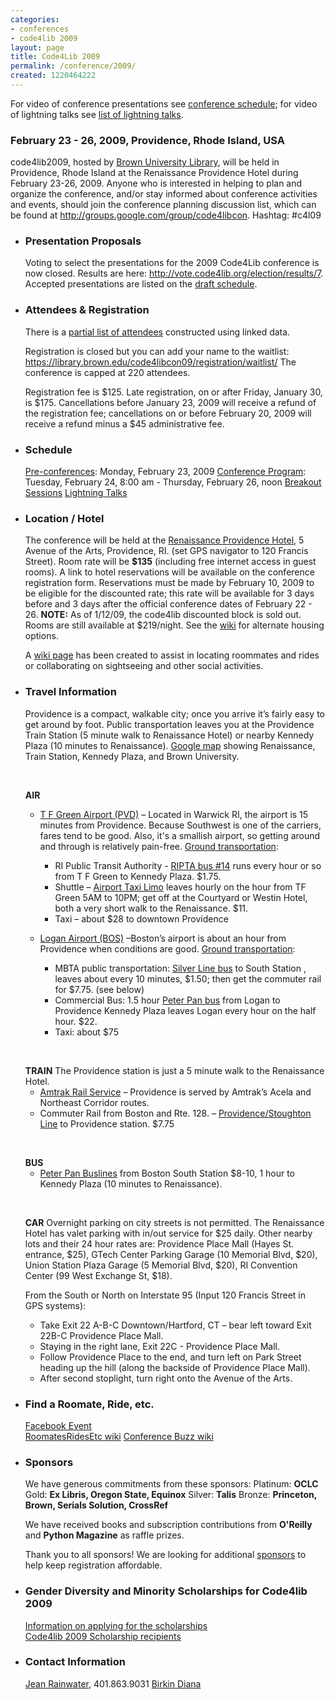 ```yaml
---
categories:
- conferences
- code4lib 2009
layout: page
title: Code4Lib 2009
permalink: /conference/2009/
created: 1220464222
---
```

<div class="content" xmlns:rdfs="http://www.w3.org/2000/01/rdf-schema#" xmlns:swc="http://data.semanticweb.org/ns/swc/ontology#" about="http://code4lib.org/2009#conference" typeof="swc:ConferenceEvent">

For video of conference presentations see <a href="/conference/2009/schedule">conference schedule</a>; for video of lightning talks see <a href="/conference/2009/lightning">list of lightning talks</a>.

<h3><strong>February 23 - 26, 2009, Providence, Rhode Island, USA</strong></h3>

<span property="rdfs:label">code4lib2009</span>, hosted by <a href="http://dl.lib.brown.edu/libweb/index.php">Brown University Library</a>, will be held in Providence, Rhode Island at the Renaissance Providence Hotel during February 23-26, 2009. Anyone who is interested in helping to plan and organize the conference, and/or stay informed about conference activities and events, should join the conference planning discussion list, which can be found at <a href="http://groups.google.com/group/code4libcon">http://groups.google.com/group/code4libcon</a>. Hashtag: #c4l09

<!--break-->

<ul><li><h3><strong>Presentation Proposals</strong></h3>

Voting to select the presentations for the 2009 Code4Lib conference is now closed. Results are here: <a href="http://vote.code4lib.org/election/results/7">http://vote.code4lib.org/election/results/7</a>. Accepted presentations are listed on the <a href="/conference/2009/schedule">draft schedule</a>.

</li>
</ul>

<ul><li>
<h3><strong>Attendees & Registration</strong></h3>

There is a <a href="http://inkdroid.org/c4l2009/attendees">partial list of attendees</a> constructed using linked data.

Registration is closed but you can add your name to the waitlist: <a href="https://library.brown.edu/code4libcon09/registration/waitlist/">
https://library.brown.edu/code4libcon09/registration/waitlist/</a>
The conference is capped at 220 attendees.

Registration fee is $125. Late registration, on or after Friday, January 30, is $175.
Cancellations before January 23, 2009 will receive a refund of the registration fee; cancellations on or before February 20, 2009 will receive a refund minus a $45 administrative fee.
</li></ul>

<ul><li>
<h3><strong>Schedule</strong></h3>
<a rel="swc:isSuperEventOf" href="/conference/2009/precon">Pre-conferences</a>: Monday, February 23, 2009
<a rel="swc:hasProgramme" href="/conference/2009/schedule">Conference Program</a>: Tuesday, February 24, 8:00 am - Thursday, February 26, noon
<a href="/conference/2009/breakout">Breakout Sessions</a>
<a href="/conference/2009/lightning">Lightning Talks</a>
</li></ul>

<ul><li>
<h3><strong>Location / Hotel</strong></h3>
The conference will be held at the <a href="http://www.marriott.com/hotels/travel/pvdbr?groupCode=blablaa&app=resvlink&fromDate=2/22/09&toDate=2/26/09 ">Renaissance Providence Hotel</a>, 5 Avenue of the Arts, Providence, RI.  (set GPS navigator to 120 Francis Street).
Room rate will be <strong>$135</strong> (including free internet access in guest rooms).  A link to hotel reservations will be available on the conference registration form. Reservations must be made by February 10, 2009 to be eligible for the discounted rate; this rate will be available for 3 days before and 3 days after the official conference dates of February 22 - 26.
<strong>NOTE:</strong> As of 1/12/09, the code4lib discounted block is sold out.  Rooms are still available at $219/night.  See the <a href="http://wiki.code4lib.org/index.php/RoommatesRidesEtc#Alternate_Housing">wiki</a> for alternate housing options.
<p>A <a href="http://wiki.code4lib.org/index.php/RoommatesRidesEtc">wiki page</a> has been created to assist in locating roommates and rides or collaborating on sightseeing and other social activities.</p>
</li></ul>

<ul><li>
<h3><strong>Travel Information</strong></h3>
Providence is a compact, walkable city; once you arrive it&rsquo;s fairly easy to get around by foot.  Public transportation leaves you at the Providence Train Station (5 minute walk to Renaissance Hotel) or nearby Kennedy Plaza (10 minutes to Renaissance). <a href="http://tinyurl.com/prov-renaissance">Google map</a> showing Renaissance, Train Station, Kennedy Plaza, and Brown University.
<p>&nbsp;</p>
<strong>AIR</strong>
<ul><li>
<p><a href="http://www.pvdairport.com/">T F Green Airport (PVD)</a>  &ndash; Located in Warwick RI, the airport is 15 minutes from Providence.  Because Southwest is one of the carriers, fares tend to be good.  Also, it's a smallish airport, so getting around and through is relatively pain-free.
<u>Ground transportation</u>:
<ul><li>RI Public Transit Authority - <a href="http://www.ripta.com/schedules/view.php?route=14&amp;direction=1">RIPTA bus #14</a> runs every hour or so from T F Green to Kennedy Plaza. $1.75.</li>
<li>Shuttle &ndash; <a href="http://www.airporttaxiri.com/schedule/index.html">Airport Taxi Limo</a> leaves hourly on the hour from TF Green 5AM to 10PM; get off at the Courtyard or Westin Hotel, both a very short walk to the Renaissance.  $11.</li>

<li>Taxi &ndash; about $28 to downtown Providence</li>
</ul>

<li>

<a href="http://www.massport.com/logan/default.aspx">Logan Airport (BOS)</a>   &ndash;Boston&rsquo;s airport is about an hour from Providence when conditions are good.
<u>Ground transportation</u>:
<ul>
<li> MBTA public transportation: <a href="http://www.mbta.com/schedules_and_maps/bus/routes/?route=SL1">Silver Line bus</a> to South Station , leaves about every 10 minutes, $1.50; then get the commuter rail for $7.75. (see below) </li>

<li>Commercial Bus:  1.5 hour <a href="http://www.peterpanbus.com/tickets/schedules-and-fares.php">Peter Pan bus</a> from Logan to Providence Kennedy Plaza leaves Logan every hour on the half hour. $22.   </li>
<li> Taxi:  about $75 </li>
</ul>
</ul>
<p>&nbsp;</p>
<strong>TRAIN</strong>
The Providence station is just a 5 minute walk to the Renaissance Hotel.
<ul>
<li><a href="http://www.amtrak.com">Amtrak Rail Service</a> &ndash;	Providence is served by Amtrak&rsquo;s Acela and Northeast Corridor routes.  </li>

<li>Commuter Rail from Boston and Rte. 128. &ndash; <a href="http://www.mbta.com/schedules_and_maps/rail/lines/?route=PROVSTOU">Providence/Stoughton Line</a> to Providence  station.     $7.75  </li>
</ul>
<p>&nbsp;</p>
<strong>BUS</strong>
<ul>
<li><a href="http://www.peterpanbus.com">Peter Pan Buslines</a> from Boston South Station $8-10, 1 hour to Kennedy Plaza (10 minutes to Renaissance). </li>
</ul>
<p>&nbsp;</p>
<p><strong>CAR</strong>
Overnight parking on city streets is not permitted. The Renaissance Hotel has valet parking with in/out service for $25 daily. Other nearby lots and their 24 hour rates are: Providence Place Mall (Hayes St. entrance, $25), GTech Center Parking Garage (10 Memorial Blvd, $20), Union Station Plaza Garage (5 Memorial Blvd, $20), RI Convention Center (99 West Exchange St, $18).

From the South or North on Interstate 95 (Input 120 Francis Street in GPS systems):
<ul>
<li>Take Exit 22 A-B-C Downtown/Hartford, CT &ndash;  bear left toward Exit 22B-C Providence Place Mall.  </li>

<li>Staying in the right lane, Exit 22C - Providence Place Mall.  </li>
<li>Follow Providence Place to the end, and turn left on Park Street heading up the hill (along the backside of Providence Place Mall).  </li>
<li>After second stoplight, turn right onto the Avenue of the Arts.</li>
</ul>

</li></ul>

<ul><li>
<h3><strong>Find a Roomate, Ride, etc.</strong></h3>
<a href="http://www.facebook.com/event.php?eid=37539253422&ref=mf">Facebook Event</a><br />
<a href="http://wiki.code4lib.org/index.php/RoommatesRidesEtc">RoomatesRidesEtc wiki</a>
<a href="http://wiki.code4lib.org/index.php/2009_Conference_Buzz">Conference Buzz wiki</a>
</li></ul>

<ul><li>
<h3><strong>Sponsors</strong></h3>
We have generous commitments from these sponsors:
Platinum: <strong>OCLC</strong>
Gold: <strong>Ex Libris, Oregon State, Equinox</strong>
Silver: <strong>Talis</strong>
Bronze: <strong>Princeton, Brown, Serials Solution, CrossRef</strong>

We have received books and subscription contributions from <strong>O'Reilly</strong> and <strong>Python Magazine</strong> as raffle prizes.

Thank you to all sponsors! We are looking for additional <a href="/conference/2009/sponsorship">sponsors</a> to help keep registration affordable.
</li></ul>

<ul><li>
<h3><strong>Gender Diversity and Minority Scholarships for Code4lib 2009</strong></h3>
<a href="/conference/2009/scholarships">Information on applying for the scholarships</a><br />
<a href="/conference/2009/recipients">Code4lib 2009 Scholarship recipients</a>
</li>
</ul>

<ul><li>
<h3><strong>Contact Information</strong></h3>
<a href="mailto:Jean_Rainwater@brown.edu">Jean Rainwater</a>, 401.863.9031
<a href="mailto:Birkin_Diana@brown.edu">Birkin Diana</a>
</li></ul>

 </div>
